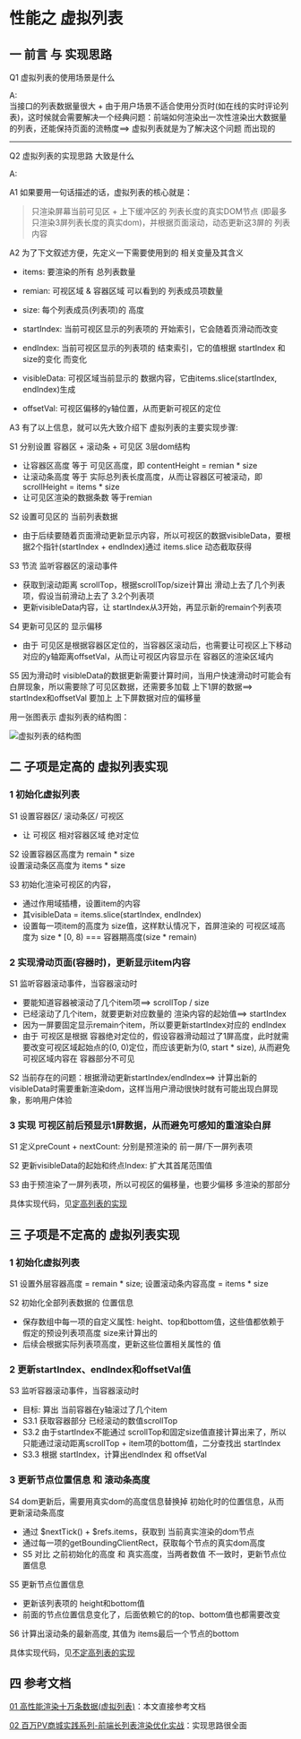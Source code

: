 ﻿# 性能之 虚拟列表

## 一 前言 与 实现思路

Q1 虚拟列表的使用场景是什么

A: <br/>
当接口的列表数据量很大 + 由于用户场景不适合使用分页时(如在线的实时评论列表)，这时候就会需要解决一个经典问题：前端如何渲染出一次性渲染出大数据量的列表，还能保持页面的流畅度==> 虚拟列表就是为了解决这个问题 而出现的

--------------------------------
Q2 虚拟列表的实现思路 大致是什么

A: <br/>

A1 如果要用一句话描述的话，虚拟列表的核心就是：
> 只渲染屏幕当前可见区 + 上下缓冲区的 列表长度的真实DOM节点 (即最多只渲染3屏列表长度的真实dom)，并根据页面滚动，动态更新这3屏的 列表内容

A2 为了下文叙述方便，先定义一下需要使用到的 相关变量及其含义
  - items: 要渲染的所有 总列表数量
  - remian: 可视区域 & 容器区域 可以看到的 列表成员项数量
  - size: 每个列表成员(列表项)的 高度

  - startIndex: 当前可视区显示的列表项的 开始索引，它会随着页滑动而改变
  - endIndex: 当前可视区显示的列表项的 结束索引，它的值根据 startIndex 和 size的变化 而变化
  - visibleData: 可视区域当前显示的 数据内容，它由items.slice(startIndex, endIndex)生成

  - offsetVal: 可视区偏移的y轴位置，从而更新可视区的定位


A3 有了以上信息，就可以先大致介绍下 虚拟列表的主要实现步骤:

S1 分别设置 容器区 + 滚动条 + 可见区 3层dom结构
  - 让容器区高度 等于 可见区高度，即 contentHeight = remian * size 
  - 让滚动条高度 等于 实际总列表长度高度，从而让容器区可被滚动，即 scrollHeight = items * size
  - 让可见区渲染的数据条数 等于remian

S2 设置可见区的 当前列表数据
  - 由于后续要随着页面滑动更新显示内容，所以可视区的数据visibleData，要根据2个指针(startIndex + endIndex)通过 items.slice 动态截取获得


S3 节流 监听容器区的滚动事件
  - 获取到滚动距离 scrollTop，根据scrollTop/size计算出 滑动上去了几个列表项，假设当前滑动上去了 3.2个列表项
  - 更新visibleData内容，让 startIndex从3开始，再显示新的remain个列表项  

S4 更新可见区的 显示偏移
  - 由于 可见区是根据容器区定位的，当容器区滚动后，也需要让可视区上下移动对应的y轴距离offsetVal，从而让可视区内容显示在 容器区的渲染区域内

S5 因为滑动时 visibleData的数据更新需要计算时间，当用户快速滑动时可能会有白屏现象，所以需要除了可见区数据，还需要多加载 上下1屏的数据==> startIndex和offsetVal 要加上 上下屏数据对应的偏移量

用一张图表示 虚拟列表的结构图：

![虚拟列表的结构图](https://p1-jj.byteimg.com/tos-cn-i-t2oaga2asx/gold-user-assets/2019/10/29/16e15197c273cbd9~tplv-t2oaga2asx-zoom-in-crop-mark:3024:0:0:0.awebp)


## 二  子项是定高的 虚拟列表实现

### 1 初始化虚拟列表

S1 设置容器区/ 滚动条区/ 可视区
  - 让 可视区 相对容器区域 绝对定位

S2 设置容器区高度为 remain * size  <br/>
  设置滚动条区高度为 items * size

S3 初始化渲染可视区的内容，
  - 通过作用域插槽，设置item的内容
  - 其visibleData = items.slice(startIndex, endIndex)
  - 设置每一项item的高度为 size值，这样默认情况下，首屏渲染的 可视区域高度为 size * [0, 8) === 容器期高度(size * remain)


### 2 实现滑动页面(容器时)，更新显示item内容

S1 监听容器滚动事件，当容器滚动时
  - 要能知道容器被滚动了几个item项==> scrollTop / size
  - 已经滚动了几个item，就要更新对应数量的 渲染内容的起始值==> startIndex
  - 因为一屏要固定显示remain个item，所以要更新startIndex对应的 endIndex
  - 由于 可视区是根据 容器绝对定位的，假设容器滑动超过了1屏高度，此时就需要改变可视区域起始点的(0, 0)定位，而应该更新为(0, start * size), 从而避免可视区域内容在 容器部分不可见

S2 当前存在的问题：根据滑动更新startIndex/endIndex==> 计算出新的visibleData时需要重新渲染dom，这样当用户滑动很快时就有可能出现白屏现象，影响用户体验


### 3 实现 可视区前后预显示1屏数据，从而避免可感知的重渲染白屏

S1 定义preCount + nextCount: 分别是预渲染的 前一屏/下一屏列表项

S2 更新visibleData的起始和终点Index: 扩大其首尾范围值

S3 由于预渲染了一屏列表项，所以可视区的偏移量，也要少偏移 多渲染的那部分

具体实现代码，见[定高列表的实现](todo)


## 三  子项是不定高的 虚拟列表实现

### 1 初始化虚拟列表

S1 设置外层容器高度 = remain * size;  设置滚动条内容高度 = items * size 

S2 初始化全部列表数据的 位置信息
  - 保存数组中每一项的自定义属性: height、top和bottom值，这些值都依赖于假定的预设列表项高度 size来计算出的
  - 后续会根据实际列表项高度，更新这些位置相关属性的 值

### 2 更新startIndex、endIndex和offsetVal值

S3 监听容器滚动事件，当容器滚动时
  - 目标: 算出 当前容器在y轴滚过了几个item
  - S3.1 获取容器部分 已经滚动的数值scrollTop
  - S3.2 由于startIndex不能通过 scrollTop和固定size值直接计算出来了，所以只能通过滚动距离scrollTop + item项的bottom值，二分查找出 startIndex
  - S3.3 根据 startIndex，计算出endIndex 和 offsetVal

### 3 更新节点位置信息 和 滚动条高度

S4 dom更新后，需要用真实dom的高度信息替换掉 初始化时的位置信息，从而更新滚动条高度
  - 通过 $nextTick() + $refs.items，获取到 当前真实渲染的dom节点
  - 通过每一项的getBoundingClientRect，获取每个节点的真实dom高度
  - S5 对比 之前初始化的高度 和 真实高度，当两者数值 不一致时，更新节点位置信息

S5 更新节点位置信息
  -  更新该列表项的 height和bottom值
  -  前面的节点位置信息变化了，后面依赖它的的top、bottom值也都需要改变

S6 计算出滚动条的最新高度, 其值为 items最后一个节点的bottom

具体实现代码，见[不定高列表的实现](todo)

## 四  参考文档

[01 高性能渲染十万条数据(虚拟列表)](https://juejin.cn/post/6844903982742110216)：本文直接参考文档

[02 百万PV商城实践系列-前端长列表渲染优化实战](https://juejin.cn/post/6995334008603148295)：实现思路很全面